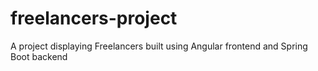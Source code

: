 # freelancers-project
A project displaying Freelancers built using Angular frontend and Spring Boot backend
